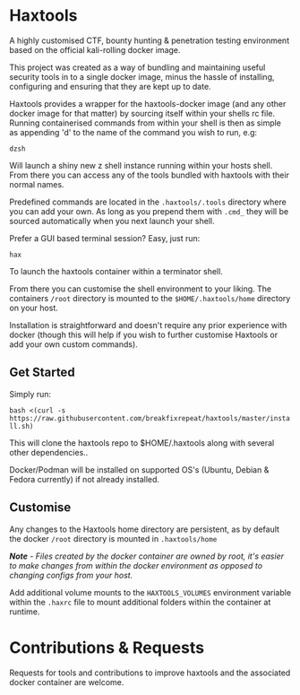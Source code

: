 # Haxtools

A highly customised CTF, bounty hunting & penetration testing environment based on the official kali-rolling docker image.

This project was created as a way of bundling and maintaining useful security tools in to a single docker image, minus the hassle of installing, configuring and ensuring that they are kept up to date.

Haxtools provides a wrapper for the haxtools-docker image (and any other docker image for that matter) by sourcing itself within your shells rc file.
Running containerised commands from within your shell is then as simple as appending 'd' to the name of the command you wish to run, e.g:

`dzsh`

Will launch a shiny new z shell instance running within your hosts shell. From there you can access any of the tools bundled with haxtools with their normal names.

Predefined commands are located in the `.haxtools/.tools` directory where you can add your own. As long as you prepend them with `.cmd_` they will be sourced automatically when you next launch your shell.

Prefer a GUI based terminal session? Easy, just run:

`hax`

To launch the haxtools container within a terminator shell.

From there you can customise the shell environment to your liking. The containers `/root` directory is mounted to the `$HOME/.haxtools/home` directory on your host.

Installation is straightforward and doesn't require any prior experience with docker (though this will help if you wish to further customise Haxtools or add your own custom commands).

## Get Started

Simply run:

`bash <(curl -s https://raw.githubusercontent.com/breakfixrepeat/haxtools/master/install.sh)`

 This will clone the haxtools repo to $HOME/.haxtools along with several other dependencies..

 Docker/Podman will be installed on supported OS's (Ubuntu, Debian & Fedora currently) if not already installed.

 ## Customise

Any changes to the Haxtools home directory are persistent, as by default the docker `/root` directory is mounted in `.haxtools/home`

***Note** - Files created by the docker container are owned by root, it's easier to make changes from within the docker environment as opposed to changing configs from your host.*

Add additional volume mounts to the `HAXTOOLS_VOLUMES` environment variable within the `.haxrc` file to mount additional folders within the container at runtime.

# Contributions & Requests

Requests for tools and contributions to improve haxtools and the associated docker container are welcome.
